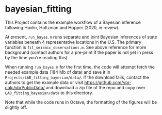 # bayesian_fitting

This Project contains the example workflow of a Bayesian inference following Havlin, Holtzman and Hopper (2020, in review).

At present, `run_bayes.m` runs separate and joint Bayesian inferences of state variables beneath 4 representative locations in the U.S. The primary function is  `fit_seismic_observations.m`. See above reference for more background (contact authors for a pre-print if the paper is not yet in press by the time you're reading this).

When running `run_bayes.m` for the first time, the code will attempt fetch the needed example data (184 Mb of data) and save it in `Projects/LAB_fitting_bayesian/data/`. If the download fails, contact the authors to get the example data or visit https://github.com/vbr-calc/vbrPublicData/ and download a zip file of the repo and copy over `LAB_fitting_bayesian/data` to this directory.

Note that while the code runs in Octave, the formatting of the figures will be slightly off.
